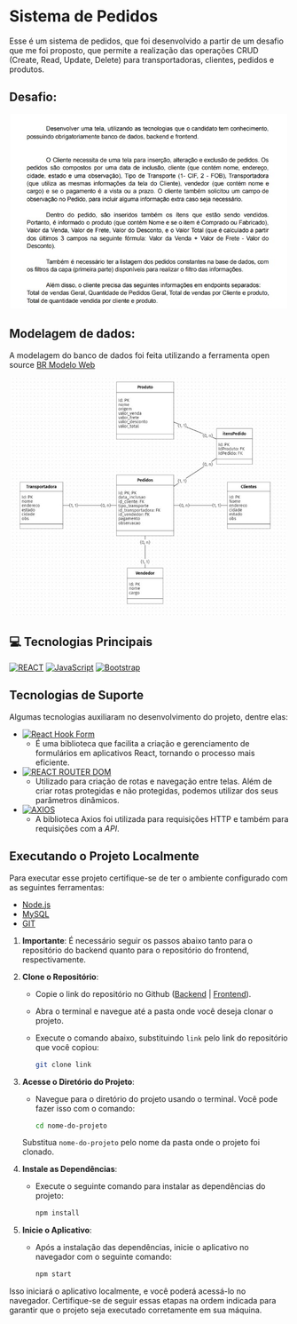 # Sistema de Pedidos

Esse é um sistema de pedidos, que foi desenvolvido a partir de um desafio que me foi proposto, que permite a realização das operações CRUD (Create, Read, Update, Delete) para transportadoras, clientes, pedidos e produtos.

## Desafio:

<div align = "center">
  <img src="assets/images/desafio_proposto.jpeg" alt="logo" width="500" height="auto" />
</div>

## Modelagem de dados:

A modelagem do banco de dados foi feita utilizando a ferramenta open source [BR Modelo Web](https://www.brmodeloweb.com/lang/pt-br/index.html)

<div align = "center">
<img src="assets/images/modelagem_db.jpeg" alt="logo" width="500" height="auto" />
</div>

## 💻 **Tecnologias Principais**

[![REACT](https://img.shields.io/badge/React-61DAFB?style=for-the-badge&logo=react&logoColor=white)](https://https://reactjs.org/)
[![JavaScript](https://img.shields.io/badge/JavaScript-F7DF1E?style=for-the-badge&logo=javascript&logoColor=black)](https://developer.mozilla.org/pt-BR/docs/Web/JavaScript)
[![Bootstrap](https://img.shields.io/badge/Bootstrap-563D7C?style=for-the-badge&logo=bootstrap&logoColor=white)](https://getbootstrap.com/)


## **Tecnologias de Suporte**

Algumas tecnologias auxiliaram no desenvolvimento do projeto, dentre elas:


- [![React Hook Form](https://img.shields.io/badge/React%20Hook%20Form-00D8FF?style=for-the-badge&logo=react&logoColor=white)](https://react-hook-form.com/)
    - É uma biblioteca que facilita a criação e gerenciamento de formulários em aplicativos React, tornando o processo mais eficiente.
- [![REACT ROUTER DOM](https://img.shields.io/badge/React%20Router%20DOM-CA4245?style=for-the-badge&logo=react-router&logoColor=white)](https://reactrouter.com/web/guides/quick-start)
  - Utilizado para criação de rotas e navegação entre telas. Além de criar rotas protegidas e não protegidas, podemos utilizar dos seus parâmetros dinâmicos.
- [![AXIOS](https://img.shields.io/badge/Axios-007ACC?style=for-the-badge&logo=axios&logoColor=white)](https://axios-http.com/)
  - A biblioteca Axios foi utilizada para requisições HTTP e também para requisições com a _API_.


## Executando o Projeto Localmente

Para executar esse projeto certifique-se de ter o ambiente configurado com as seguintes ferramentas:
- [Node.js](https://nodejs.org/en)
- [MySQL](https://www.mysql.com/downloads/Building/)
- [GIT](https://git-scm.com/downloads)

1. **Importante**: É necessário seguir os passos abaixo tanto para o repositório do backend quanto para o repositório do frontend, respectivamente.


2. **Clone o Repositório**:

   - Copie o link do repositório no Github ([Backend](https://github.com/anaschwaab/sistema-pedidos-back) | [Frontend](https://github.com/anaschwaab/sistema-pedidos-front)).
   - Abra o terminal e navegue até a pasta onde você deseja clonar o projeto.
   - Execute o comando abaixo, substituindo `link` pelo link do repositório que você copiou:

     ```bash
     git clone link
     ```

3. **Acesse o Diretório do Projeto**:

   - Navegue para o diretório do projeto usando o terminal. Você pode fazer isso com o comando:

     ```bash
     cd nome-do-projeto
     ```

   Substitua `nome-do-projeto` pelo nome da pasta onde o projeto foi clonado.

4. **Instale as Dependências**:

   - Execute o seguinte comando para instalar as dependências do projeto:

     ```bash
     npm install
     ```

5. **Inicie o Aplicativo**:

   - Após a instalação das dependências, inicie o aplicativo no navegador com o seguinte comando:

     ```bash
     npm start
     ```

Isso iniciará o aplicativo localmente, e você poderá acessá-lo no navegador. Certifique-se de seguir essas etapas na ordem indicada para garantir que o projeto seja executado corretamente em sua máquina.